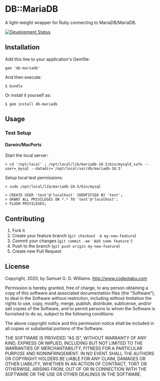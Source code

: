 # DB::MariaDB

A light-weight wrapper for Ruby connecting to MariaDB/MariaDB.

[![Development Status](https://github.com/socketry/db-mariadb/workflows/Development/badge.svg)](https://github.com/socketry/db-mariadb/actions?workflow=Development)

## Installation

Add this line to your application's Gemfile:

    gem 'db-mariadb'

And then execute:

    $ bundle

Or install it yourself as:

    $ gem install db-mariadb

## Usage

### Test Setup

#### Darwin/MacPorts

Start the local server:

~~~
> cd '/opt/local' ; /opt/local/lib/mariadb-10.5/bin/mysqld_safe --user=_mysql --datadir='/opt/local/var/db/mariadb-10.5'
~~~

Setup local test permissions:

~~~
> sudo /opt/local/lib/mariadb-10.5/bin/mysql

> CREATE USER 'test'@'localhost' IDENTIFIED BY 'test';
> GRANT ALL PRIVILEGES ON *.* TO 'test'@'localhost';
> FLUSH PRIVILEGES;
~~~

## Contributing

1.  Fork it
2.  Create your feature branch (`git checkout -b my-new-feature`)
3.  Commit your changes (`git commit -am 'Add some feature'`)
4.  Push to the branch (`git push origin my-new-feature`)
5.  Create new Pull Request

## License

Copyright, 2020, by Samuel G. D. Williams. <http://www.codeotaku.com>

Permission is hereby granted, free of charge, to any person obtaining a copy
of this software and associated documentation files (the "Software"), to deal
in the Software without restriction, including without limitation the rights
to use, copy, modify, merge, publish, distribute, sublicense, and/or sell
copies of the Software, and to permit persons to whom the Software is
furnished to do so, subject to the following conditions:

The above copyright notice and this permission notice shall be included in
all copies or substantial portions of the Software.

THE SOFTWARE IS PROVIDED "AS IS", WITHOUT WARRANTY OF ANY KIND, EXPRESS OR
IMPLIED, INCLUDING BUT NOT LIMITED TO THE WARRANTIES OF MERCHANTABILITY,
FITNESS FOR A PARTICULAR PURPOSE AND NONINFRINGEMENT. IN NO EVENT SHALL THE
AUTHORS OR COPYRIGHT HOLDERS BE LIABLE FOR ANY CLAIM, DAMAGES OR OTHER
LIABILITY, WHETHER IN AN ACTION OF CONTRACT, TORT OR OTHERWISE, ARISING FROM,
OUT OF OR IN CONNECTION WITH THE SOFTWARE OR THE USE OR OTHER DEALINGS IN
THE SOFTWARE.
